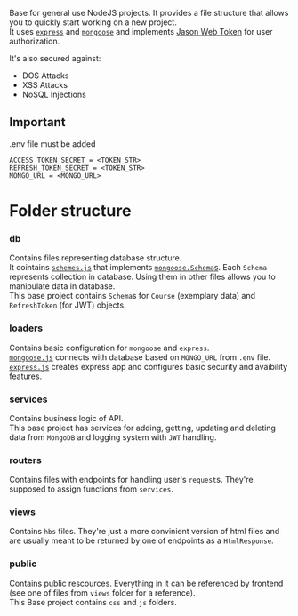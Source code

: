 Base for general use NodeJS projects. It provides a file structure that allows you to quickly start working on a new project.  
It uses [`express`](https://www.npmjs.com/package/express) and [`mongoose`](https://mongoosejs.com/) and implements [Jason Web Token](https://jwt.io/) for user 
authorization. 

It's also secured against:
- DOS Attacks
- XSS Attacks
- NoSQL Injections

## Important
.env file must be added
```
ACCESS_TOKEN_SECRET = <TOKEN_STR>
REFRESH_TOKEN_SECRET = <TOKEN_STR>
MONGO_URL = <MONGO_URL>
```

# Folder structure
### db
Contains files representing database structure.  
It cointains [`schemes.js`](db/schemes.js) that implements [`mongoose.Schema`s](https://mongoosejs.com/docs/guide.html). Each `Schema` represents collection in database. Using them in other files allows you to manipulate data in database.  
This base project contains `Schema`s for `Course` (exemplary data) and `RefreshToken` (for JWT) objects.

### loaders
Contains basic configuration for `mongoose` and `express`.  
[`mongoose.js`](loaders/mongoose.js) connects with database based on `MONGO_URL` from `.env` file.  
[`express.js`](loaders/express.js) creates express app and configures basic security and avaibility features.

### services
Contains business logic of API.  
This base project has services for adding, getting, updating and deleting data from `MongoDB` and logging system with `JWT` handling.

### routers
Contains files with endpoints for handling user's `request`s. They're supposed to assign functions from `services`. 

### views
Contains `hbs` files. They're just a more convinient version of html files and are usually meant to be returned by one of endpoints as a `HtmlResponse`.

### public
Contains public rescources. Everything in it can be referenced by frontend (see one of files from `views` folder for a reference).  
This Base project contains `css` and `js` folders.
